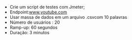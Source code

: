 - Crie um script de testes com Jmeter;
- Endpoint:www.youtube.com 
- Usar massa de dados em um arquivo .csvcom 10 palavras 
- Número de usuários : 20 
- Ramp-up: 60 segundos 
- Duração: 3 minutos